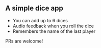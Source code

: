 ## A simple dice app 

- You can add up to 6 dices
- Audio feedback when you roll the dice
- Remembers the name of the last player

PRs are welcome!
